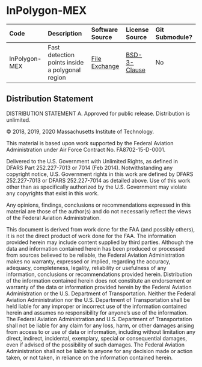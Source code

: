 # InPolygon-MEX

| Code        |  Description | Software Source           | License Source  | Git Submodule? |
| :-------------| :--  |:-------------| :-----| :--- |
InPolygon-MEX | Fast detection points inside a polygonal region | [File Exchange](https://www.mathworks.com/matlabcentral/fileexchange/20754-fast-inpolygon-detection-mex) | [BSD-3-Clause](https://www.mathworks.com/matlabcentral/fileexchange/20754-fast-inpolygon-detection-mex) | No

## Distribution Statement

DISTRIBUTION STATEMENT A. Approved for public release. Distribution is unlimited.

© 2018, 2019, 2020 Massachusetts Institute of Technology.

This material is based upon work supported by the Federal Aviation Administration under Air Force Contract No. FA8702-15-D-0001.

Delivered to the U.S. Government with Unlimited Rights, as defined in DFARS Part 252.227-7013 or 7014 (Feb 2014). Notwithstanding any copyright notice, U.S. Government rights in this work are defined by DFARS 252.227-7013 or DFARS 252.227-7014 as detailed above. Use of this work other than as specifically authorized by the U.S. Government may violate any copyrights that exist in this work.

Any opinions, findings, conclusions or recommendations expressed in this material are those of the author(s) and do not necessarily reflect the views of the Federal Aviation Administration.

This document is derived from work done for the FAA (and possibly others), it is not the direct product of work done for the FAA. The information provided herein may include content supplied by third parties.  Although the data and information contained herein has been produced or processed from sources believed to be reliable, the Federal Aviation Administration makes no warranty, expressed or implied, regarding the accuracy, adequacy, completeness, legality, reliability or usefulness of any information, conclusions or recommendations provided herein. Distribution of the information contained herein does not constitute an endorsement or warranty of the data or information provided herein by the Federal Aviation Administration or the U.S. Department of Transportation.  Neither the Federal Aviation Administration nor the U.S. Department of Transportation shall be held liable for any improper or incorrect use of the information contained herein and assumes no responsibility for anyone’s use of the information. The Federal Aviation Administration and U.S. Department of Transportation shall not be liable for any claim for any loss, harm, or other damages arising from access to or use of data or information, including without limitation any direct, indirect, incidental, exemplary, special or consequential damages, even if advised of the possibility of such damages. The Federal Aviation Administration shall not be liable to anyone for any decision made or action taken, or not taken, in reliance on the information contained herein.
